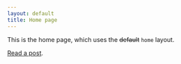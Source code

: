 ```yaml
---
layout: default
title: Home page
---
```


This is the home page, which uses the ~~default~~ `home` layout.

[Read a post](/2018/03/11/example-post/).
